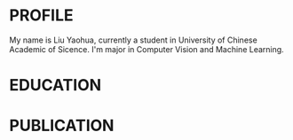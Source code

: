 # PROFILE
My name is Liu Yaohua, currently a student in University of Chinese Academic of Sicence. I'm major in Computer Vision and Machine Learning.


# EDUCATION

# PUBLICATION

# 
